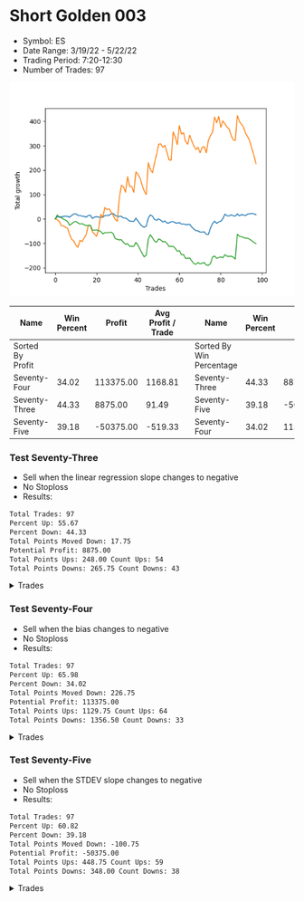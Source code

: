 # Short Golden 003 
- Symbol: ES
- Date Range: 3/19/22 - 5/22/22
- Trading Period: 7:20-12:30
- Number of Trades: 97

![Plot](ShortGolden_003ES.png)

| Name | Win Percent | Profit | Avg Profit / Trade |     | Name | Win Percent | Profit | Avg Profit / Trade |
| ---- | ----------- | ------ | ------------------ | --- | ---- | ----------- | ------ | ------------------ |
| Sorted By <br> Profit | | | | | Sorted By <br> Win Percentage ||||
| Seventy-Four | 34.02 | 113375.00 | 1168.81 |     | Seventy-Three | 44.33 | 8875.00 | 91.49 |
| Seventy-Three | 44.33 | 8875.00 | 91.49 |     | Seventy-Five | 39.18 | -50375.00 | -519.33 |
| Seventy-Five | 39.18 | -50375.00 | -519.33 |     | Seventy-Four | 34.02 | 113375.00 | 1168.81 |

### Test Seventy-Three
* Sell when the linear regression slope changes to negative
* No Stoploss
* Results:
```
Total Trades: 97
Percent Up: 55.67
Percent Down: 44.33
Total Points Moved Down: 17.75
Potential Profit: 8875.00
Total Points Ups: 248.00 Count Ups: 54
Total Points Downs: 265.75 Count Downs: 43
```

<details><summary>Trades</summary>

<code>In: 2022-03-21 06:52:00		Out: 2022-03-21 07:03:05		Total Position Time: 11:05		Total Move Down: 8.75		Total to Date: 8.75</code> <br />
<code>In: 2022-03-21 09:58:00		Out: 2022-03-21 10:08:05		Total Position Time: 10:05		Total Move Down: 0.50		Total to Date: 9.25</code> <br />
<code>In: 2022-03-23 06:46:00		Out: 2022-03-23 06:54:05		Total Position Time: 08:05		Total Move Down: -1.25		Total to Date: 8.00</code> <br />
<code>In: 2022-03-23 10:24:00		Out: 2022-03-23 10:33:05		Total Position Time: 09:05		Total Move Down: 2.75		Total to Date: 10.75</code> <br />
<code>In: 2022-03-25 06:46:00		Out: 2022-03-25 07:07:05		Total Position Time: 21:05		Total Move Down: 0.50		Total to Date: 11.25</code> <br />
<code>In: 2022-03-25 07:03:00		Out: 2022-03-25 07:07:05		Total Position Time: 04:05		Total Move Down: -0.75		Total to Date: 10.50</code> <br />
<code>In: 2022-03-25 08:27:00		Out: 2022-03-25 08:32:05		Total Position Time: 05:05		Total Move Down: -3.00		Total to Date: 7.50</code> <br />
<code>In: 2022-03-28 08:32:00		Out: 2022-03-28 08:45:05		Total Position Time: 13:05		Total Move Down: 7.25		Total to Date: 14.75</code> <br />
<code>In: 2022-03-29 06:46:00		Out: 2022-03-29 06:58:05		Total Position Time: 12:05		Total Move Down: 5.50		Total to Date: 20.25</code> <br />
<code>In: 2022-03-29 09:13:00		Out: 2022-03-29 09:15:05		Total Position Time: 02:05		Total Move Down: 0.75		Total to Date: 21.00</code> <br />
<code>In: 2022-03-30 06:46:00		Out: 2022-03-30 06:50:05		Total Position Time: 04:05		Total Move Down: -6.25		Total to Date: 14.75</code> <br />
<code>In: 2022-03-30 07:32:00		Out: 2022-03-30 07:36:05		Total Position Time: 04:05		Total Move Down: -0.75		Total to Date: 14.00</code> <br />
<code>In: 2022-03-31 06:46:00		Out: 2022-03-31 06:57:05		Total Position Time: 11:05		Total Move Down: -2.50		Total to Date: 11.50</code> <br />
<code>In: 2022-03-31 09:34:00		Out: 2022-03-31 09:38:05		Total Position Time: 04:05		Total Move Down: -1.00		Total to Date: 10.50</code> <br />
<code>In: 2022-04-01 06:46:00		Out: 2022-04-01 06:48:05		Total Position Time: 02:05		Total Move Down: -3.00		Total to Date: 7.50</code> <br />
<code>In: 2022-04-05 07:10:00		Out: 2022-04-05 07:20:05		Total Position Time: 10:05		Total Move Down: 7.00		Total to Date: 14.50</code> <br />
<code>In: 2022-04-06 06:46:00		Out: 2022-04-06 06:55:05		Total Position Time: 09:05		Total Move Down: 1.25		Total to Date: 15.75</code> <br />
<code>In: 2022-04-06 11:29:00		Out: 2022-04-06 11:40:05		Total Position Time: 11:05		Total Move Down: -14.00		Total to Date: 1.75</code> <br />
<code>In: 2022-04-07 07:18:00		Out: 2022-04-07 07:28:05		Total Position Time: 10:05		Total Move Down: 6.25		Total to Date: 8.00</code> <br />
<code>In: 2022-04-08 06:46:00		Out: 2022-04-08 06:50:05		Total Position Time: 04:05		Total Move Down: 1.50		Total to Date: 9.50</code> <br />
<code>In: 2022-04-11 06:46:00		Out: 2022-04-11 06:49:05		Total Position Time: 03:05		Total Move Down: -2.00		Total to Date: 7.50</code> <br />
<code>In: 2022-04-12 07:46:00		Out: 2022-04-12 07:48:05		Total Position Time: 02:05		Total Move Down: -0.00		Total to Date: 7.50</code> <br />
<code>In: 2022-04-13 07:11:00		Out: 2022-04-13 07:14:05		Total Position Time: 03:05		Total Move Down: -1.00		Total to Date: 6.50</code> <br />
<code>In: 2022-04-14 06:46:00		Out: 2022-04-14 06:57:05		Total Position Time: 11:05		Total Move Down: 8.00		Total to Date: 14.50</code> <br />
<code>In: 2022-04-18 06:55:00		Out: 2022-04-18 07:03:05		Total Position Time: 08:05		Total Move Down: -0.50		Total to Date: 14.00</code> <br />
<code>In: 2022-04-18 08:28:00		Out: 2022-04-18 08:37:05		Total Position Time: 09:05		Total Move Down: 1.25		Total to Date: 15.25</code> <br />
<code>In: 2022-04-20 06:46:00		Out: 2022-04-20 06:56:05		Total Position Time: 10:05		Total Move Down: 5.25		Total to Date: 20.50</code> <br />
<code>In: 2022-04-20 09:20:00		Out: 2022-04-20 09:30:05		Total Position Time: 10:05		Total Move Down: 2.00		Total to Date: 22.50</code> <br />
<code>In: 2022-04-20 11:56:00		Out: 2022-04-20 12:02:05		Total Position Time: 06:05		Total Move Down: -8.00		Total to Date: 14.50</code> <br />
<code>In: 2022-04-21 06:46:00		Out: 2022-04-21 06:48:05		Total Position Time: 02:05		Total Move Down: -3.50		Total to Date: 11.00</code> <br />
<code>In: 2022-04-21 07:08:00		Out: 2022-04-21 07:13:05		Total Position Time: 05:05		Total Move Down: -0.50		Total to Date: 10.50</code> <br />
<code>In: 2022-04-22 06:46:00		Out: 2022-04-22 06:48:05		Total Position Time: 02:05		Total Move Down: 0.50		Total to Date: 11.00</code> <br />
<code>In: 2022-04-25 06:46:00		Out: 2022-04-25 06:52:05		Total Position Time: 06:05		Total Move Down: -7.25		Total to Date: 3.75</code> <br />
<code>In: 2022-04-25 08:03:00		Out: 2022-04-25 08:08:05		Total Position Time: 05:05		Total Move Down: 0.50		Total to Date: 4.25</code> <br />
<code>In: 2022-04-26 06:46:00		Out: 2022-04-26 06:49:05		Total Position Time: 03:05		Total Move Down: -6.25		Total to Date: -2.00</code> <br />
<code>In: 2022-04-27 07:17:00		Out: 2022-04-27 07:23:05		Total Position Time: 06:05		Total Move Down: -7.00		Total to Date: -9.00</code> <br />
<code>In: 2022-04-28 06:46:00		Out: 2022-04-28 06:54:05		Total Position Time: 08:05		Total Move Down: -0.50		Total to Date: -9.50</code> <br />
<code>In: 2022-04-29 06:46:00		Out: 2022-04-29 06:50:05		Total Position Time: 04:05		Total Move Down: -0.50		Total to Date: -10.00</code> <br />
<code>In: 2022-04-29 07:22:00		Out: 2022-04-29 07:40:05		Total Position Time: 18:05		Total Move Down: 13.25		Total to Date: 3.25</code> <br />
<code>In: 2022-05-02 06:46:00		Out: 2022-05-02 06:53:05		Total Position Time: 07:05		Total Move Down: -11.50		Total to Date: -8.25</code> <br />
<code>In: 2022-05-02 07:17:00		Out: 2022-05-02 07:19:05		Total Position Time: 02:05		Total Move Down: -12.50		Total to Date: -20.75</code> <br />
<code>In: 2022-05-02 08:32:00		Out: 2022-05-02 08:35:05		Total Position Time: 03:05		Total Move Down: -8.75		Total to Date: -29.50</code> <br />
<code>In: 2022-05-03 06:46:00		Out: 2022-05-03 06:50:05		Total Position Time: 04:05		Total Move Down: -4.50		Total to Date: -34.00</code> <br />
<code>In: 2022-05-04 07:00:00		Out: 2022-05-04 07:12:05		Total Position Time: 12:05		Total Move Down: 4.75		Total to Date: -29.25</code> <br />
<code>In: 2022-05-05 06:46:00		Out: 2022-05-05 07:16:05		Total Position Time: 30:05		Total Move Down: 33.25		Total to Date: 4.00</code> <br />
<code>In: 2022-05-06 06:46:00		Out: 2022-05-06 07:00:05		Total Position Time: 14:05		Total Move Down: 12.75		Total to Date: 16.75</code> <br />
<code>In: 2022-05-06 12:23:00		Out: 2022-05-06 12:28:05		Total Position Time: 05:05		Total Move Down: -5.25		Total to Date: 11.50</code> <br />
<code>In: 2022-05-09 06:47:00		Out: 2022-05-09 06:53:05		Total Position Time: 06:05		Total Move Down: -13.50		Total to Date: -2.00</code> <br />
<code>In: 2022-05-10 06:46:00		Out: 2022-05-10 06:54:05		Total Position Time: 08:05		Total Move Down: -3.75		Total to Date: -5.75</code> <br />
<code>In: 2022-05-11 09:40:00		Out: 2022-05-11 09:51:05		Total Position Time: 11:05		Total Move Down: 6.00		Total to Date: 0.25</code> <br />
<code>In: 2022-05-12 06:46:00		Out: 2022-05-12 06:55:05		Total Position Time: 09:05		Total Move Down: -5.25		Total to Date: -5.00</code> <br />
<code>In: 2022-05-12 07:05:00		Out: 2022-05-12 07:07:05		Total Position Time: 02:05		Total Move Down: -7.50		Total to Date: -12.50</code> <br />
<code>In: 2022-05-12 10:18:00		Out: 2022-05-12 10:23:05		Total Position Time: 05:05		Total Move Down: 4.25		Total to Date: -8.25</code> <br />
<code>In: 2022-05-16 06:47:00		Out: 2022-05-16 06:54:05		Total Position Time: 07:05		Total Move Down: -8.25		Total to Date: -16.50</code> <br />
<code>In: 2022-05-16 08:03:00		Out: 2022-05-16 08:06:05		Total Position Time: 03:05		Total Move Down: -0.00		Total to Date: -16.50</code> <br />
<code>In: 2022-05-17 06:46:00		Out: 2022-05-17 06:58:05		Total Position Time: 12:05		Total Move Down: 5.25		Total to Date: -11.25</code> <br />
<code>In: 2022-05-18 06:46:00		Out: 2022-05-18 06:49:05		Total Position Time: 03:05		Total Move Down: 0.50		Total to Date: -10.75</code> <br />
<code>In: 2022-05-19 06:46:00		Out: 2022-05-19 06:56:05		Total Position Time: 10:05		Total Move Down: -5.00		Total to Date: -15.75</code> <br />
<code>In: 2022-05-19 07:48:00		Out: 2022-05-19 07:54:05		Total Position Time: 06:05		Total Move Down: -1.50		Total to Date: -17.25</code> <br />
<code>In: 2022-05-20 06:49:00		Out: 2022-05-20 06:56:05		Total Position Time: 07:05		Total Move Down: 2.50		Total to Date: -14.75</code> <br />
<code>In: 2022-05-23 07:03:00		Out: 2022-05-23 07:07:05		Total Position Time: 04:05		Total Move Down: -6.25		Total to Date: -21.00</code> <br />
<code>In: 2022-05-24 06:46:00		Out: 2022-05-24 06:53:05		Total Position Time: 07:05		Total Move Down: 0.50		Total to Date: -20.50</code> <br />
<code>In: 2022-05-25 09:40:00		Out: 2022-05-25 09:43:05		Total Position Time: 03:05		Total Move Down: -2.75		Total to Date: -23.25</code> <br />
<code>In: 2022-05-31 06:46:00		Out: 2022-05-31 07:01:05		Total Position Time: 15:05		Total Move Down: 0.25		Total to Date: -23.00</code> <br />
<code>In: 2022-06-01 06:46:00		Out: 2022-06-01 06:53:05		Total Position Time: 07:05		Total Move Down: 1.00		Total to Date: -22.00</code> <br />
<code>In: 2022-06-02 06:56:00		Out: 2022-06-02 07:01:05		Total Position Time: 05:05		Total Move Down: -11.25		Total to Date: -33.25</code> <br />
<code>In: 2022-06-02 07:28:00		Out: 2022-06-02 07:31:05		Total Position Time: 03:05		Total Move Down: -8.25		Total to Date: -41.50</code> <br />
<code>In: 2022-06-03 06:46:00		Out: 2022-06-03 06:50:05		Total Position Time: 04:05		Total Move Down: -6.50		Total to Date: -48.00</code> <br />
<code>In: 2022-06-03 07:38:00		Out: 2022-06-03 07:47:05		Total Position Time: 09:05		Total Move Down: -1.00		Total to Date: -49.00</code> <br />
<code>In: 2022-06-06 06:47:00		Out: 2022-06-06 06:57:05		Total Position Time: 10:05		Total Move Down: -4.75		Total to Date: -53.75</code> <br />
<code>In: 2022-06-06 08:27:00		Out: 2022-06-06 08:42:05		Total Position Time: 15:05		Total Move Down: -0.00		Total to Date: -53.75</code> <br />
<code>In: 2022-06-08 09:41:00		Out: 2022-06-08 09:49:05		Total Position Time: 08:05		Total Move Down: 1.00		Total to Date: -52.75</code> <br />
<code>In: 2022-06-09 06:46:00		Out: 2022-06-09 06:49:05		Total Position Time: 03:05		Total Move Down: -10.00		Total to Date: -62.75</code> <br />
<code>In: 2022-06-09 07:57:00		Out: 2022-06-09 07:59:05		Total Position Time: 02:05		Total Move Down: -0.50		Total to Date: -63.25</code> <br />
<code>In: 2022-06-10 06:46:00		Out: 2022-06-10 07:01:05		Total Position Time: 15:05		Total Move Down: 25.75		Total to Date: -37.50</code> <br />
<code>In: 2022-06-10 06:49:00		Out: 2022-06-10 07:01:05		Total Position Time: 12:05		Total Move Down: 18.00		Total to Date: -19.50</code> <br />
<code>In: 2022-06-13 06:46:00		Out: 2022-06-13 06:52:05		Total Position Time: 06:05		Total Move Down: 10.75		Total to Date: -8.75</code> <br />
<code>In: 2022-06-14 06:46:00		Out: 2022-06-14 06:48:05		Total Position Time: 02:05		Total Move Down: -9.25		Total to Date: -18.00</code> <br />
<code>In: 2022-06-14 07:19:00		Out: 2022-06-14 07:24:05		Total Position Time: 05:05		Total Move Down: 6.00		Total to Date: -12.00</code> <br />
<code>In: 2022-06-15 07:47:00		Out: 2022-06-15 07:52:05		Total Position Time: 05:05		Total Move Down: 2.50		Total to Date: -9.50</code> <br />
<code>In: 2022-06-16 06:46:00		Out: 2022-06-16 07:03:05		Total Position Time: 17:05		Total Move Down: 10.75		Total to Date: 1.25</code> <br />
<code>In: 2022-06-17 07:16:00		Out: 2022-06-17 07:28:05		Total Position Time: 12:05		Total Move Down: 18.50		Total to Date: 19.75</code> <br />
<code>In: 2022-06-23 06:46:00		Out: 2022-06-23 06:48:05		Total Position Time: 02:05		Total Move Down: -6.50		Total to Date: 13.25</code> <br />
<code>In: 2022-06-23 07:16:00		Out: 2022-06-23 07:18:05		Total Position Time: 02:05		Total Move Down: -1.00		Total to Date: 12.25</code> <br />
<code>In: 2022-06-23 09:02:00		Out: 2022-06-23 09:12:05		Total Position Time: 10:05		Total Move Down: 4.75		Total to Date: 17.00</code> <br />
<code>In: 2022-06-27 06:46:00		Out: 2022-06-27 06:54:05		Total Position Time: 08:05		Total Move Down: -3.75		Total to Date: 13.25</code> <br />
<code>In: 2022-06-27 11:03:00		Out: 2022-06-27 11:05:05		Total Position Time: 02:05		Total Move Down: -1.75		Total to Date: 11.50</code> <br />
<code>In: 2022-06-28 07:03:00		Out: 2022-06-28 07:14:05		Total Position Time: 11:05		Total Move Down: 9.50		Total to Date: 21.00</code> <br />
<code>In: 2022-06-29 06:46:00		Out: 2022-06-29 06:49:05		Total Position Time: 03:05		Total Move Down: -8.50		Total to Date: 12.50</code> <br />
<code>In: 2022-06-29 09:02:00		Out: 2022-06-29 09:18:05		Total Position Time: 16:05		Total Move Down: 5.75		Total to Date: 18.25</code> <br />
<code>In: 2022-06-30 06:46:00		Out: 2022-06-30 06:49:05		Total Position Time: 03:05		Total Move Down: -2.50		Total to Date: 15.75</code> <br />
<code>In: 2022-07-01 07:18:00		Out: 2022-07-01 07:23:05		Total Position Time: 05:05		Total Move Down: -1.50		Total to Date: 14.25</code> <br />
<code>In: 2022-07-05 06:46:00		Out: 2022-07-05 07:03:05		Total Position Time: 17:05		Total Move Down: 5.75		Total to Date: 20.00</code> <br />
<code>In: 2022-07-05 08:07:00		Out: 2022-07-05 08:09:05		Total Position Time: 02:05		Total Move Down: 1.00		Total to Date: 21.00</code> <br />
<code>In: 2022-07-06 06:46:00		Out: 2022-07-06 06:50:05		Total Position Time: 04:05		Total Move Down: 2.00		Total to Date: 23.00</code> <br />
<code>In: 2022-07-07 07:22:00		Out: 2022-07-07 07:26:05		Total Position Time: 04:05		Total Move Down: -2.50		Total to Date: 20.50</code> <br />
<code>In: 2022-07-08 06:51:00		Out: 2022-07-08 06:59:05		Total Position Time: 08:05		Total Move Down: -2.75		Total to Date: 17.75</code> <br />


</details>

### Test Seventy-Four
* Sell when the bias changes to negative
* No Stoploss
* Results:
```
Total Trades: 97
Percent Up: 65.98
Percent Down: 34.02
Total Points Moved Down: 226.75
Potential Profit: 113375.00
Total Points Ups: 1129.75 Count Ups: 64
Total Points Downs: 1356.50 Count Downs: 33
```

<details><summary>Trades</summary>

<code>In: 2022-03-21 06:52:00		Out: 2022-03-21 08:38:05		Total Position Time: 106:05		Total Move Down: -2.75		Total to Date: -2.75</code> <br />
<code>In: 2022-03-21 09:58:00		Out: 2022-03-21 12:31:00		Total Position Time: 153:00		Total Move Down: -8.00		Total to Date: -10.75</code> <br />
<code>In: 2022-03-23 06:46:00		Out: 2022-03-23 07:17:05		Total Position Time: 31:05		Total Move Down: -17.00		Total to Date: -27.75</code> <br />
<code>In: 2022-03-23 10:24:00		Out: 2022-03-23 12:31:00		Total Position Time: 127:00		Total Move Down: -0.75		Total to Date: -28.50</code> <br />
<code>In: 2022-03-25 06:46:00		Out: 2022-03-25 06:53:05		Total Position Time: 07:05		Total Move Down: -5.25		Total to Date: -33.75</code> <br />
<code>In: 2022-03-25 07:03:00		Out: 2022-03-25 07:16:05		Total Position Time: 13:05		Total Move Down: -4.25		Total to Date: -38.00</code> <br />
<code>In: 2022-03-25 08:27:00		Out: 2022-03-25 12:06:05		Total Position Time: 219:05		Total Move Down: -26.00		Total to Date: -64.00</code> <br />
<code>In: 2022-03-28 08:32:00		Out: 2022-03-28 12:06:05		Total Position Time: 214:05		Total Move Down: -19.75		Total to Date: -83.75</code> <br />
<code>In: 2022-03-29 06:46:00		Out: 2022-03-29 11:48:05		Total Position Time: 302:05		Total Move Down: -6.50		Total to Date: -90.25</code> <br />
<code>In: 2022-03-29 09:13:00		Out: 2022-03-29 11:48:05		Total Position Time: 155:05		Total Move Down: -17.25		Total to Date: -107.50</code> <br />
<code>In: 2022-03-30 06:46:00		Out: 2022-03-30 07:01:05		Total Position Time: 15:05		Total Move Down: -8.50		Total to Date: -116.00</code> <br />
<code>In: 2022-03-30 07:32:00		Out: 2022-03-30 12:31:00		Total Position Time: 299:00		Total Move Down: 29.00		Total to Date: -87.00</code> <br />
<code>In: 2022-03-31 06:46:00		Out: 2022-03-31 07:55:05		Total Position Time: 69:05		Total Move Down: -6.25		Total to Date: -93.25</code> <br />
<code>In: 2022-03-31 09:34:00		Out: 2022-03-31 12:31:00		Total Position Time: 177:00		Total Move Down: 15.25		Total to Date: -78.00</code> <br />
<code>In: 2022-04-01 06:46:00		Out: 2022-04-01 12:31:00		Total Position Time: 345:00		Total Move Down: 14.00		Total to Date: -64.00</code> <br />
<code>In: 2022-04-05 07:10:00		Out: 2022-04-05 12:31:00		Total Position Time: 321:00		Total Move Down: 38.00		Total to Date: -26.00</code> <br />
<code>In: 2022-04-06 06:46:00		Out: 2022-04-06 11:09:05		Total Position Time: 263:05		Total Move Down: -0.50		Total to Date: -26.50</code> <br />
<code>In: 2022-04-06 11:29:00		Out: 2022-04-06 11:55:05		Total Position Time: 26:05		Total Move Down: -26.50		Total to Date: -53.00</code> <br />
<code>In: 2022-04-07 07:18:00		Out: 2022-04-07 11:31:05		Total Position Time: 253:05		Total Move Down: -8.50		Total to Date: -61.50</code> <br />
<code>In: 2022-04-08 06:46:00		Out: 2022-04-08 07:38:05		Total Position Time: 52:05		Total Move Down: -9.75		Total to Date: -71.25</code> <br />
<code>In: 2022-04-11 06:46:00		Out: 2022-04-11 12:31:00		Total Position Time: 345:00		Total Move Down: 30.00		Total to Date: -41.25</code> <br />
<code>In: 2022-04-12 07:46:00		Out: 2022-04-12 12:31:00		Total Position Time: 285:00		Total Move Down: 60.50		Total to Date: 19.25</code> <br />
<code>In: 2022-04-13 07:11:00		Out: 2022-04-13 07:26:05		Total Position Time: 15:05		Total Move Down: -11.50		Total to Date: 7.75</code> <br />
<code>In: 2022-04-14 06:46:00		Out: 2022-04-14 12:31:00		Total Position Time: 345:00		Total Move Down: 39.25		Total to Date: 47.00</code> <br />
<code>In: 2022-04-18 06:55:00		Out: 2022-04-18 07:34:05		Total Position Time: 39:05		Total Move Down: -9.00		Total to Date: 38.00</code> <br />
<code>In: 2022-04-18 08:28:00		Out: 2022-04-18 12:31:00		Total Position Time: 243:00		Total Move Down: 4.25		Total to Date: 42.25</code> <br />
<code>In: 2022-04-20 06:46:00		Out: 2022-04-20 07:51:05		Total Position Time: 65:05		Total Move Down: -13.75		Total to Date: 28.50</code> <br />
<code>In: 2022-04-20 09:20:00		Out: 2022-04-20 10:04:05		Total Position Time: 44:05		Total Move Down: -13.75		Total to Date: 14.75</code> <br />
<code>In: 2022-04-20 11:56:00		Out: 2022-04-20 12:31:00		Total Position Time: 35:00		Total Move Down: -16.75		Total to Date: -2.00</code> <br />
<code>In: 2022-04-21 06:46:00		Out: 2022-04-21 06:52:05		Total Position Time: 06:05		Total Move Down: -7.25		Total to Date: -9.25</code> <br />
<code>In: 2022-04-21 07:08:00		Out: 2022-04-21 12:31:00		Total Position Time: 323:00		Total Move Down: 94.75		Total to Date: 85.50</code> <br />
<code>In: 2022-04-22 06:46:00		Out: 2022-04-22 12:31:00		Total Position Time: 345:00		Total Move Down: 53.25		Total to Date: 138.75</code> <br />
<code>In: 2022-04-25 06:46:00		Out: 2022-04-25 07:41:05		Total Position Time: 55:05		Total Move Down: -7.50		Total to Date: 131.25</code> <br />
<code>In: 2022-04-25 08:03:00		Out: 2022-04-25 10:33:05		Total Position Time: 150:05		Total Move Down: -22.00		Total to Date: 109.25</code> <br />
<code>In: 2022-04-26 06:46:00		Out: 2022-04-26 12:31:00		Total Position Time: 345:00		Total Move Down: 64.25		Total to Date: 173.50</code> <br />
<code>In: 2022-04-27 07:17:00		Out: 2022-04-27 08:39:05		Total Position Time: 82:05		Total Move Down: -41.00		Total to Date: 132.50</code> <br />
<code>In: 2022-04-28 06:46:00		Out: 2022-04-28 08:59:05		Total Position Time: 133:05		Total Move Down: 1.00		Total to Date: 133.50</code> <br />
<code>In: 2022-04-29 06:46:00		Out: 2022-04-29 07:00:05		Total Position Time: 14:05		Total Move Down: -24.50		Total to Date: 109.00</code> <br />
<code>In: 2022-04-29 07:22:00		Out: 2022-04-29 12:31:00		Total Position Time: 309:00		Total Move Down: 84.25		Total to Date: 193.25</code> <br />
<code>In: 2022-05-02 06:46:00		Out: 2022-05-02 06:54:05		Total Position Time: 08:05		Total Move Down: -11.00		Total to Date: 182.25</code> <br />
<code>In: 2022-05-02 07:17:00		Out: 2022-05-02 07:23:05		Total Position Time: 06:05		Total Move Down: -14.25		Total to Date: 168.00</code> <br />
<code>In: 2022-05-02 08:32:00		Out: 2022-05-02 12:31:00		Total Position Time: 239:00		Total Move Down: -29.25		Total to Date: 138.75</code> <br />
<code>In: 2022-05-03 06:46:00		Out: 2022-05-03 07:02:05		Total Position Time: 16:05		Total Move Down: -24.00		Total to Date: 114.75</code> <br />
<code>In: 2022-05-04 07:00:00		Out: 2022-05-04 09:54:05		Total Position Time: 174:05		Total Move Down: -14.50		Total to Date: 100.25</code> <br />
<code>In: 2022-05-05 06:46:00		Out: 2022-05-05 12:31:00		Total Position Time: 345:00		Total Move Down: 130.50		Total to Date: 230.75</code> <br />
<code>In: 2022-05-06 06:46:00		Out: 2022-05-06 07:28:05		Total Position Time: 42:05		Total Move Down: -28.25		Total to Date: 202.50</code> <br />
<code>In: 2022-05-06 12:23:00		Out: 2022-05-06 12:31:00		Total Position Time: 08:00		Total Move Down: -12.75		Total to Date: 189.75</code> <br />
<code>In: 2022-05-09 06:47:00		Out: 2022-05-09 12:31:00		Total Position Time: 344:00		Total Move Down: 40.25		Total to Date: 230.00</code> <br />
<code>In: 2022-05-10 06:46:00		Out: 2022-05-10 12:31:00		Total Position Time: 345:00		Total Move Down: 35.00		Total to Date: 265.00</code> <br />
<code>In: 2022-05-11 09:40:00		Out: 2022-05-11 12:31:00		Total Position Time: 171:00		Total Move Down: 41.50		Total to Date: 306.50</code> <br />
<code>In: 2022-05-12 06:46:00		Out: 2022-05-12 06:51:05		Total Position Time: 05:05		Total Move Down: 1.50		Total to Date: 308.00</code> <br />
<code>In: 2022-05-12 07:05:00		Out: 2022-05-12 07:08:05		Total Position Time: 03:05		Total Move Down: -14.25		Total to Date: 293.75</code> <br />
<code>In: 2022-05-12 10:18:00		Out: 2022-05-12 12:31:00		Total Position Time: 133:00		Total Move Down: 8.25		Total to Date: 302.00</code> <br />
<code>In: 2022-05-16 06:47:00		Out: 2022-05-16 07:21:05		Total Position Time: 34:05		Total Move Down: -28.75		Total to Date: 273.25</code> <br />
<code>In: 2022-05-16 08:03:00		Out: 2022-05-16 08:58:05		Total Position Time: 55:05		Total Move Down: -30.75		Total to Date: 242.50</code> <br />
<code>In: 2022-05-17 06:46:00		Out: 2022-05-17 09:30:05		Total Position Time: 164:05		Total Move Down: -1.50		Total to Date: 241.00</code> <br />
<code>In: 2022-05-18 06:46:00		Out: 2022-05-18 12:31:00		Total Position Time: 345:00		Total Move Down: 115.75		Total to Date: 356.75</code> <br />
<code>In: 2022-05-19 06:46:00		Out: 2022-05-19 07:18:05		Total Position Time: 32:05		Total Move Down: -19.75		Total to Date: 337.00</code> <br />
<code>In: 2022-05-19 07:48:00		Out: 2022-05-19 08:38:05		Total Position Time: 50:05		Total Move Down: -32.00		Total to Date: 305.00</code> <br />
<code>In: 2022-05-20 06:49:00		Out: 2022-05-20 12:31:00		Total Position Time: 342:00		Total Move Down: 77.50		Total to Date: 382.50</code> <br />
<code>In: 2022-05-23 07:03:00		Out: 2022-05-23 07:34:05		Total Position Time: 31:05		Total Move Down: -35.25		Total to Date: 347.25</code> <br />
<code>In: 2022-05-24 06:46:00		Out: 2022-05-24 10:50:05		Total Position Time: 244:05		Total Move Down: 6.00		Total to Date: 353.25</code> <br />
<code>In: 2022-05-25 09:40:00		Out: 2022-05-25 11:48:05		Total Position Time: 128:05		Total Move Down: -35.50		Total to Date: 317.75</code> <br />
<code>In: 2022-05-31 06:46:00		Out: 2022-05-31 07:31:05		Total Position Time: 45:05		Total Move Down: -11.75		Total to Date: 306.00</code> <br />
<code>In: 2022-06-01 06:46:00		Out: 2022-06-01 12:31:00		Total Position Time: 345:00		Total Move Down: 37.25		Total to Date: 343.25</code> <br />
<code>In: 2022-06-02 06:56:00		Out: 2022-06-02 07:16:05		Total Position Time: 20:05		Total Move Down: -24.00		Total to Date: 319.25</code> <br />
<code>In: 2022-06-02 07:28:00		Out: 2022-06-02 07:49:05		Total Position Time: 21:05		Total Move Down: -19.75		Total to Date: 299.50</code> <br />
<code>In: 2022-06-03 06:46:00		Out: 2022-06-03 07:06:05		Total Position Time: 20:05		Total Move Down: -14.75		Total to Date: 284.75</code> <br />
<code>In: 2022-06-03 07:38:00		Out: 2022-06-03 12:31:00		Total Position Time: 293:00		Total Move Down: 9.00		Total to Date: 293.75</code> <br />
<code>In: 2022-06-06 06:47:00		Out: 2022-06-06 07:04:05		Total Position Time: 17:05		Total Move Down: -22.50		Total to Date: 271.25</code> <br />
<code>In: 2022-06-06 08:27:00		Out: 2022-06-06 12:31:00		Total Position Time: 244:00		Total Move Down: 22.25		Total to Date: 293.50</code> <br />
<code>In: 2022-06-08 09:41:00		Out: 2022-06-08 12:31:00		Total Position Time: 170:00		Total Move Down: 2.75		Total to Date: 296.25</code> <br />
<code>In: 2022-06-09 06:46:00		Out: 2022-06-09 06:55:05		Total Position Time: 09:05		Total Move Down: -25.00		Total to Date: 271.25</code> <br />
<code>In: 2022-06-09 07:57:00		Out: 2022-06-09 12:31:00		Total Position Time: 274:00		Total Move Down: 50.25		Total to Date: 321.50</code> <br />
<code>In: 2022-06-10 06:46:00		Out: 2022-06-10 12:31:00		Total Position Time: 345:00		Total Move Down: 20.50		Total to Date: 342.00</code> <br />
<code>In: 2022-06-10 06:49:00		Out: 2022-06-10 12:31:00		Total Position Time: 342:00		Total Move Down: 12.75		Total to Date: 354.75</code> <br />
<code>In: 2022-06-13 06:46:00		Out: 2022-06-13 12:31:00		Total Position Time: 345:00		Total Move Down: 62.75		Total to Date: 417.50</code> <br />
<code>In: 2022-06-14 06:46:00		Out: 2022-06-14 07:02:05		Total Position Time: 16:05		Total Move Down: -23.25		Total to Date: 394.25</code> <br />
<code>In: 2022-06-14 07:19:00		Out: 2022-06-14 12:31:00		Total Position Time: 312:00		Total Move Down: 26.25		Total to Date: 420.50</code> <br />
<code>In: 2022-06-15 07:47:00		Out: 2022-06-15 12:31:00		Total Position Time: 284:00		Total Move Down: -45.00		Total to Date: 375.50</code> <br />
<code>In: 2022-06-16 06:46:00		Out: 2022-06-16 12:31:00		Total Position Time: 345:00		Total Move Down: 26.50		Total to Date: 402.00</code> <br />
<code>In: 2022-06-17 07:16:00		Out: 2022-06-17 10:34:05		Total Position Time: 198:05		Total Move Down: -12.00		Total to Date: 390.00</code> <br />
<code>In: 2022-06-23 06:46:00		Out: 2022-06-23 07:05:05		Total Position Time: 19:05		Total Move Down: -13.25		Total to Date: 376.75</code> <br />
<code>In: 2022-06-23 07:16:00		Out: 2022-06-23 07:24:05		Total Position Time: 08:05		Total Move Down: -8.00		Total to Date: 368.75</code> <br />
<code>In: 2022-06-23 09:02:00		Out: 2022-06-23 12:31:00		Total Position Time: 209:00		Total Move Down: -26.00		Total to Date: 342.75</code> <br />
<code>In: 2022-06-27 06:46:00		Out: 2022-06-27 07:54:05		Total Position Time: 68:05		Total Move Down: -18.75		Total to Date: 324.00</code> <br />
<code>In: 2022-06-27 11:03:00		Out: 2022-06-27 12:31:00		Total Position Time: 88:00		Total Move Down: -2.50		Total to Date: 321.50</code> <br />
<code>In: 2022-06-28 07:03:00		Out: 2022-06-28 12:31:00		Total Position Time: 328:00		Total Move Down: 102.25		Total to Date: 423.75</code> <br />
<code>In: 2022-06-29 06:46:00		Out: 2022-06-29 06:56:05		Total Position Time: 10:05		Total Move Down: -24.50		Total to Date: 399.25</code> <br />
<code>In: 2022-06-29 09:02:00		Out: 2022-06-29 12:31:00		Total Position Time: 209:00		Total Move Down: -10.50		Total to Date: 388.75</code> <br />
<code>In: 2022-06-30 06:46:00		Out: 2022-06-30 08:08:05		Total Position Time: 82:05		Total Move Down: -13.00		Total to Date: 375.75</code> <br />
<code>In: 2022-07-01 07:18:00		Out: 2022-07-01 11:06:05		Total Position Time: 228:05		Total Move Down: -24.75		Total to Date: 351.00</code> <br />
<code>In: 2022-07-05 06:46:00		Out: 2022-07-05 07:40:05		Total Position Time: 54:05		Total Move Down: -14.25		Total to Date: 336.75</code> <br />
<code>In: 2022-07-05 08:07:00		Out: 2022-07-05 09:00:05		Total Position Time: 53:05		Total Move Down: -17.25		Total to Date: 319.50</code> <br />
<code>In: 2022-07-06 06:46:00		Out: 2022-07-06 11:48:05		Total Position Time: 302:05		Total Move Down: -29.75		Total to Date: 289.75</code> <br />
<code>In: 2022-07-07 07:22:00		Out: 2022-07-07 12:31:00		Total Position Time: 309:00		Total Move Down: -29.50		Total to Date: 260.25</code> <br />
<code>In: 2022-07-08 06:51:00		Out: 2022-07-08 12:31:00		Total Position Time: 340:00		Total Move Down: -33.50		Total to Date: 226.75</code> <br />


</details>

### Test Seventy-Five
* Sell when the STDEV slope changes to negative
* No Stoploss
* Results:
```
Total Trades: 97
Percent Up: 60.82
Percent Down: 39.18
Total Points Moved Down: -100.75
Potential Profit: -50375.00
Total Points Ups: 448.75 Count Ups: 59
Total Points Downs: 348.00 Count Downs: 38
```

<details><summary>Trades</summary>

<code>In: 2022-03-21 06:52:00		Out: 2022-03-21 07:40:05		Total Position Time: 48:05		Total Move Down: 16.25		Total to Date: 16.25</code> <br />
<code>In: 2022-03-21 09:58:00		Out: 2022-03-21 11:24:05		Total Position Time: 86:05		Total Move Down: -8.75		Total to Date: 7.50</code> <br />
<code>In: 2022-03-23 06:46:00		Out: 2022-03-23 06:55:05		Total Position Time: 09:05		Total Move Down: -2.75		Total to Date: 4.75</code> <br />
<code>In: 2022-03-23 10:24:00		Out: 2022-03-23 11:50:05		Total Position Time: 86:05		Total Move Down: -5.25		Total to Date: -0.50</code> <br />
<code>In: 2022-03-25 06:46:00		Out: 2022-03-25 07:10:05		Total Position Time: 24:05		Total Move Down: -4.50		Total to Date: -5.00</code> <br />
<code>In: 2022-03-25 07:03:00		Out: 2022-03-25 07:10:05		Total Position Time: 07:05		Total Move Down: -5.75		Total to Date: -10.75</code> <br />
<code>In: 2022-03-25 08:27:00		Out: 2022-03-25 09:20:05		Total Position Time: 53:05		Total Move Down: -15.25		Total to Date: -26.00</code> <br />
<code>In: 2022-03-28 08:32:00		Out: 2022-03-28 09:54:05		Total Position Time: 82:05		Total Move Down: 6.50		Total to Date: -19.50</code> <br />
<code>In: 2022-03-29 06:46:00		Out: 2022-03-29 07:00:05		Total Position Time: 14:05		Total Move Down: 7.25		Total to Date: -12.25</code> <br />
<code>In: 2022-03-29 09:13:00		Out: 2022-03-29 10:40:05		Total Position Time: 87:05		Total Move Down: 2.25		Total to Date: -10.00</code> <br />
<code>In: 2022-03-30 06:46:00		Out: 2022-03-30 06:50:05		Total Position Time: 04:05		Total Move Down: -6.25		Total to Date: -16.25</code> <br />
<code>In: 2022-03-30 07:32:00		Out: 2022-03-30 07:47:05		Total Position Time: 15:05		Total Move Down: -4.25		Total to Date: -20.50</code> <br />
<code>In: 2022-03-31 06:46:00		Out: 2022-03-31 06:48:05		Total Position Time: 02:05		Total Move Down: 1.50		Total to Date: -19.00</code> <br />
<code>In: 2022-03-31 09:34:00		Out: 2022-03-31 10:52:05		Total Position Time: 78:05		Total Move Down: -4.75		Total to Date: -23.75</code> <br />
<code>In: 2022-04-01 06:46:00		Out: 2022-04-01 06:49:05		Total Position Time: 03:05		Total Move Down: -3.50		Total to Date: -27.25</code> <br />
<code>In: 2022-04-05 07:10:00		Out: 2022-04-05 07:50:05		Total Position Time: 40:05		Total Move Down: 0.50		Total to Date: -26.75</code> <br />
<code>In: 2022-04-06 06:46:00		Out: 2022-04-06 06:55:05		Total Position Time: 09:05		Total Move Down: 1.25		Total to Date: -25.50</code> <br />
<code>In: 2022-04-06 11:29:00		Out: 2022-04-06 11:34:05		Total Position Time: 05:05		Total Move Down: -20.75		Total to Date: -46.25</code> <br />
<code>In: 2022-04-07 07:18:00		Out: 2022-04-07 07:36:05		Total Position Time: 18:05		Total Move Down: 0.25		Total to Date: -46.00</code> <br />
<code>In: 2022-04-08 06:46:00		Out: 2022-04-08 06:50:05		Total Position Time: 04:05		Total Move Down: 1.50		Total to Date: -44.50</code> <br />
<code>In: 2022-04-11 06:46:00		Out: 2022-04-11 06:54:05		Total Position Time: 08:05		Total Move Down: -3.00		Total to Date: -47.50</code> <br />
<code>In: 2022-04-12 07:46:00		Out: 2022-04-12 08:20:05		Total Position Time: 34:05		Total Move Down: -4.00		Total to Date: -51.50</code> <br />
<code>In: 2022-04-13 07:11:00		Out: 2022-04-13 07:17:05		Total Position Time: 06:05		Total Move Down: -9.50		Total to Date: -61.00</code> <br />
<code>In: 2022-04-14 06:46:00		Out: 2022-04-14 07:02:05		Total Position Time: 16:05		Total Move Down: 4.75		Total to Date: -56.25</code> <br />
<code>In: 2022-04-18 06:55:00		Out: 2022-04-18 07:06:05		Total Position Time: 11:05		Total Move Down: -0.00		Total to Date: -56.25</code> <br />
<code>In: 2022-04-18 08:28:00		Out: 2022-04-18 10:09:05		Total Position Time: 101:05		Total Move Down: 0.75		Total to Date: -55.50</code> <br />
<code>In: 2022-04-20 06:46:00		Out: 2022-04-20 07:14:05		Total Position Time: 28:05		Total Move Down: 1.50		Total to Date: -54.00</code> <br />
<code>In: 2022-04-20 09:20:00		Out: 2022-04-20 09:36:05		Total Position Time: 16:05		Total Move Down: -6.25		Total to Date: -60.25</code> <br />
<code>In: 2022-04-20 11:56:00		Out: 2022-04-20 12:27:05		Total Position Time: 31:05		Total Move Down: -20.00		Total to Date: -80.25</code> <br />
<code>In: 2022-04-21 06:46:00		Out: 2022-04-21 06:48:05		Total Position Time: 02:05		Total Move Down: -3.50		Total to Date: -83.75</code> <br />
<code>In: 2022-04-21 07:08:00		Out: 2022-04-21 07:31:05		Total Position Time: 23:05		Total Move Down: -2.00		Total to Date: -85.75</code> <br />
<code>In: 2022-04-22 06:46:00		Out: 2022-04-22 06:48:05		Total Position Time: 02:05		Total Move Down: 0.50		Total to Date: -85.25</code> <br />
<code>In: 2022-04-25 06:46:00		Out: 2022-04-25 06:51:05		Total Position Time: 05:05		Total Move Down: -10.75		Total to Date: -96.00</code> <br />
<code>In: 2022-04-25 08:03:00		Out: 2022-04-25 08:27:05		Total Position Time: 24:05		Total Move Down: -7.50		Total to Date: -103.50</code> <br />
<code>In: 2022-04-26 06:46:00		Out: 2022-04-26 06:50:05		Total Position Time: 04:05		Total Move Down: 2.00		Total to Date: -101.50</code> <br />
<code>In: 2022-04-27 07:17:00		Out: 2022-04-27 07:41:05		Total Position Time: 24:05		Total Move Down: -10.25		Total to Date: -111.75</code> <br />
<code>In: 2022-04-28 06:46:00		Out: 2022-04-28 06:54:05		Total Position Time: 08:05		Total Move Down: -0.50		Total to Date: -112.25</code> <br />
<code>In: 2022-04-29 06:46:00		Out: 2022-04-29 06:52:05		Total Position Time: 06:05		Total Move Down: 0.25		Total to Date: -112.00</code> <br />
<code>In: 2022-04-29 07:22:00		Out: 2022-04-29 08:25:05		Total Position Time: 63:05		Total Move Down: 16.00		Total to Date: -96.00</code> <br />
<code>In: 2022-05-02 06:46:00		Out: 2022-05-02 06:53:05		Total Position Time: 07:05		Total Move Down: -11.50		Total to Date: -107.50</code> <br />
<code>In: 2022-05-02 07:17:00		Out: 2022-05-02 07:20:05		Total Position Time: 03:05		Total Move Down: -17.00		Total to Date: -124.50</code> <br />
<code>In: 2022-05-02 08:32:00		Out: 2022-05-02 09:01:05		Total Position Time: 29:05		Total Move Down: -16.25		Total to Date: -140.75</code> <br />
<code>In: 2022-05-03 06:46:00		Out: 2022-05-03 06:52:05		Total Position Time: 06:05		Total Move Down: -14.50		Total to Date: -155.25</code> <br />
<code>In: 2022-05-04 07:00:00		Out: 2022-05-04 07:28:05		Total Position Time: 28:05		Total Move Down: 7.25		Total to Date: -148.00</code> <br />
<code>In: 2022-05-05 06:46:00		Out: 2022-05-05 08:38:05		Total Position Time: 112:05		Total Move Down: 66.00		Total to Date: -82.00</code> <br />
<code>In: 2022-05-06 06:46:00		Out: 2022-05-06 07:03:05		Total Position Time: 17:05		Total Move Down: 17.25		Total to Date: -64.75</code> <br />
<code>In: 2022-05-06 12:23:00		Out: 2022-05-06 12:31:00		Total Position Time: 08:00		Total Move Down: -12.75		Total to Date: -77.50</code> <br />
<code>In: 2022-05-09 06:47:00		Out: 2022-05-09 06:53:05		Total Position Time: 06:05		Total Move Down: -13.50		Total to Date: -91.00</code> <br />
<code>In: 2022-05-10 06:46:00		Out: 2022-05-10 06:55:05		Total Position Time: 09:05		Total Move Down: -4.50		Total to Date: -95.50</code> <br />
<code>In: 2022-05-11 09:40:00		Out: 2022-05-11 11:46:05		Total Position Time: 126:05		Total Move Down: 14.00		Total to Date: -81.50</code> <br />
<code>In: 2022-05-12 06:46:00		Out: 2022-05-12 06:53:05		Total Position Time: 07:05		Total Move Down: -4.50		Total to Date: -86.00</code> <br />
<code>In: 2022-05-12 07:05:00		Out: 2022-05-12 07:07:05		Total Position Time: 02:05		Total Move Down: -7.50		Total to Date: -93.50</code> <br />
<code>In: 2022-05-12 10:18:00		Out: 2022-05-12 12:22:05		Total Position Time: 124:05		Total Move Down: 1.25		Total to Date: -92.25</code> <br />
<code>In: 2022-05-16 06:47:00		Out: 2022-05-16 06:54:05		Total Position Time: 07:05		Total Move Down: -8.25		Total to Date: -100.50</code> <br />
<code>In: 2022-05-16 08:03:00		Out: 2022-05-16 08:18:05		Total Position Time: 15:05		Total Move Down: -12.00		Total to Date: -112.50</code> <br />
<code>In: 2022-05-17 06:46:00		Out: 2022-05-17 07:01:05		Total Position Time: 15:05		Total Move Down: -0.00		Total to Date: -112.50</code> <br />
<code>In: 2022-05-18 06:46:00		Out: 2022-05-18 06:49:05		Total Position Time: 03:05		Total Move Down: 0.50		Total to Date: -112.00</code> <br />
<code>In: 2022-05-19 06:46:00		Out: 2022-05-19 06:57:05		Total Position Time: 11:05		Total Move Down: -8.50		Total to Date: -120.50</code> <br />
<code>In: 2022-05-19 07:48:00		Out: 2022-05-19 07:56:05		Total Position Time: 08:05		Total Move Down: -11.75		Total to Date: -132.25</code> <br />
<code>In: 2022-05-20 06:49:00		Out: 2022-05-20 06:56:05		Total Position Time: 07:05		Total Move Down: 2.50		Total to Date: -129.75</code> <br />
<code>In: 2022-05-23 07:03:00		Out: 2022-05-23 07:14:05		Total Position Time: 11:05		Total Move Down: -16.75		Total to Date: -146.50</code> <br />
<code>In: 2022-05-24 06:46:00		Out: 2022-05-24 06:53:05		Total Position Time: 07:05		Total Move Down: 0.50		Total to Date: -146.00</code> <br />
<code>In: 2022-05-25 09:40:00		Out: 2022-05-25 10:37:05		Total Position Time: 57:05		Total Move Down: -15.50		Total to Date: -161.50</code> <br />
<code>In: 2022-05-31 06:46:00		Out: 2022-05-31 06:47:05		Total Position Time: 01:05		Total Move Down: 0.50		Total to Date: -161.00</code> <br />
<code>In: 2022-06-01 06:46:00		Out: 2022-06-01 06:54:05		Total Position Time: 08:05		Total Move Down: 1.25		Total to Date: -159.75</code> <br />
<code>In: 2022-06-02 06:56:00		Out: 2022-06-02 07:02:05		Total Position Time: 06:05		Total Move Down: -12.50		Total to Date: -172.25</code> <br />
<code>In: 2022-06-02 07:28:00		Out: 2022-06-02 07:37:05		Total Position Time: 09:05		Total Move Down: -10.50		Total to Date: -182.75</code> <br />
<code>In: 2022-06-03 06:46:00		Out: 2022-06-03 06:51:05		Total Position Time: 05:05		Total Move Down: -3.25		Total to Date: -186.00</code> <br />
<code>In: 2022-06-03 07:38:00		Out: 2022-06-03 08:39:05		Total Position Time: 61:05		Total Move Down: 7.50		Total to Date: -178.50</code> <br />
<code>In: 2022-06-06 06:47:00		Out: 2022-06-06 06:54:05		Total Position Time: 07:05		Total Move Down: -5.50		Total to Date: -184.00</code> <br />
<code>In: 2022-06-06 08:27:00		Out: 2022-06-06 10:39:05		Total Position Time: 132:05		Total Move Down: 2.75		Total to Date: -181.25</code> <br />
<code>In: 2022-06-08 09:41:00		Out: 2022-06-08 12:25:05		Total Position Time: 164:05		Total Move Down: 2.50		Total to Date: -178.75</code> <br />
<code>In: 2022-06-09 06:46:00		Out: 2022-06-09 06:49:05		Total Position Time: 03:05		Total Move Down: -10.00		Total to Date: -188.75</code> <br />
<code>In: 2022-06-09 07:57:00		Out: 2022-06-09 08:42:05		Total Position Time: 45:05		Total Move Down: -1.25		Total to Date: -190.00</code> <br />
<code>In: 2022-06-10 06:46:00		Out: 2022-06-10 06:49:05		Total Position Time: 03:05		Total Move Down: 7.00		Total to Date: -183.00</code> <br />
<code>In: 2022-06-10 06:49:00		Out: 2022-06-10 07:37:05		Total Position Time: 48:05		Total Move Down: 26.75		Total to Date: -156.25</code> <br />
<code>In: 2022-06-13 06:46:00		Out: 2022-06-13 06:47:05		Total Position Time: 01:05		Total Move Down: 4.25		Total to Date: -152.00</code> <br />
<code>In: 2022-06-14 06:46:00		Out: 2022-06-14 06:48:05		Total Position Time: 02:05		Total Move Down: -9.25		Total to Date: -161.25</code> <br />
<code>In: 2022-06-14 07:19:00		Out: 2022-06-14 07:49:05		Total Position Time: 30:05		Total Move Down: 3.00		Total to Date: -158.25</code> <br />
<code>In: 2022-06-15 07:47:00		Out: 2022-06-15 08:42:05		Total Position Time: 55:05		Total Move Down: 3.25		Total to Date: -155.00</code> <br />
<code>In: 2022-06-16 06:46:00		Out: 2022-06-16 06:47:05		Total Position Time: 01:05		Total Move Down: -4.50		Total to Date: -159.50</code> <br />
<code>In: 2022-06-17 07:16:00		Out: 2022-06-17 08:04:05		Total Position Time: 48:05		Total Move Down: 13.25		Total to Date: -146.25</code> <br />
<code>In: 2022-06-23 06:46:00		Out: 2022-06-23 06:48:05		Total Position Time: 02:05		Total Move Down: -6.50		Total to Date: -152.75</code> <br />
<code>In: 2022-06-23 07:16:00		Out: 2022-06-23 07:18:05		Total Position Time: 02:05		Total Move Down: -1.00		Total to Date: -153.75</code> <br />
<code>In: 2022-06-23 09:02:00		Out: 2022-06-23 10:53:05		Total Position Time: 111:05		Total Move Down: 1.25		Total to Date: -152.50</code> <br />
<code>In: 2022-06-27 06:46:00		Out: 2022-06-27 06:54:05		Total Position Time: 08:05		Total Move Down: -3.75		Total to Date: -156.25</code> <br />
<code>In: 2022-06-27 11:03:00		Out: 2022-06-27 11:40:05		Total Position Time: 37:05		Total Move Down: -8.25		Total to Date: -164.50</code> <br />
<code>In: 2022-06-28 07:03:00		Out: 2022-06-28 12:31:00		Total Position Time: 328:00		Total Move Down: 102.25		Total to Date: -62.25</code> <br />
<code>In: 2022-06-29 06:46:00		Out: 2022-06-29 06:49:05		Total Position Time: 03:05		Total Move Down: -8.50		Total to Date: -70.75</code> <br />
<code>In: 2022-06-29 09:02:00		Out: 2022-06-29 10:11:05		Total Position Time: 69:05		Total Move Down: -2.25		Total to Date: -73.00</code> <br />
<code>In: 2022-06-30 06:46:00		Out: 2022-06-30 06:48:05		Total Position Time: 02:05		Total Move Down: -2.75		Total to Date: -75.75</code> <br />
<code>In: 2022-07-01 07:18:00		Out: 2022-07-01 07:58:05		Total Position Time: 40:05		Total Move Down: -3.25		Total to Date: -79.00</code> <br />
<code>In: 2022-07-05 06:46:00		Out: 2022-07-05 06:47:05		Total Position Time: 01:05		Total Move Down: 0.25		Total to Date: -78.75</code> <br />
<code>In: 2022-07-05 08:07:00		Out: 2022-07-05 08:34:05		Total Position Time: 27:05		Total Move Down: -4.75		Total to Date: -83.50</code> <br />
<code>In: 2022-07-06 06:46:00		Out: 2022-07-06 06:58:05		Total Position Time: 12:05		Total Move Down: -6.00		Total to Date: -89.50</code> <br />
<code>In: 2022-07-07 07:22:00		Out: 2022-07-07 07:30:05		Total Position Time: 08:05		Total Move Down: -6.75		Total to Date: -96.25</code> <br />
<code>In: 2022-07-08 06:51:00		Out: 2022-07-08 07:05:05		Total Position Time: 14:05		Total Move Down: -4.50		Total to Date: -100.75</code> <br />


</details>